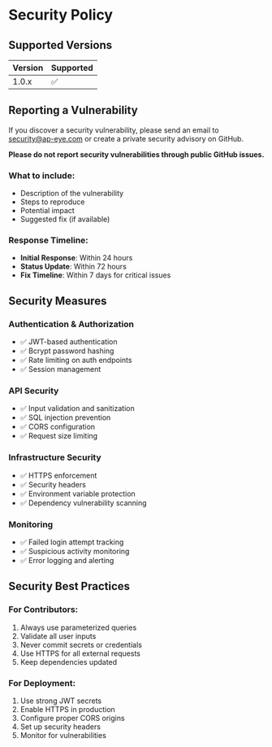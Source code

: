 # Security Policy

## Supported Versions

| Version | Supported          |
| ------- | ------------------ |
| 1.0.x   | :white_check_mark: |

## Reporting a Vulnerability

If you discover a security vulnerability, please send an email to security@ap-eye.com or create a private security advisory on GitHub.

**Please do not report security vulnerabilities through public GitHub issues.**

### What to include:
- Description of the vulnerability
- Steps to reproduce
- Potential impact
- Suggested fix (if available)

### Response Timeline:
- **Initial Response**: Within 24 hours
- **Status Update**: Within 72 hours
- **Fix Timeline**: Within 7 days for critical issues

## Security Measures

### Authentication & Authorization
- ✅ JWT-based authentication
- ✅ Bcrypt password hashing
- ✅ Rate limiting on auth endpoints
- ✅ Session management

### API Security
- ✅ Input validation and sanitization
- ✅ SQL injection prevention
- ✅ CORS configuration
- ✅ Request size limiting

### Infrastructure Security
- ✅ HTTPS enforcement
- ✅ Security headers
- ✅ Environment variable protection
- ✅ Dependency vulnerability scanning

### Monitoring
- ✅ Failed login attempt tracking
- ✅ Suspicious activity monitoring
- ✅ Error logging and alerting

## Security Best Practices

### For Contributors:
1. Always use parameterized queries
2. Validate all user inputs
3. Never commit secrets or credentials
4. Use HTTPS for all external requests
5. Keep dependencies updated

### For Deployment:
1. Use strong JWT secrets
2. Enable HTTPS in production
3. Configure proper CORS origins
4. Set up security headers
5. Monitor for vulnerabilities
